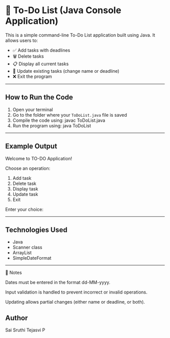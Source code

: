 # 📝 To-Do List (Java Console Application)

This is a simple command-line To-Do List application built using Java. It allows users to:
- ✅ Add tasks with deadlines
- 🗑️ Delete tasks
- 📋 Display all current tasks
- 🔁 Update existing tasks (change name or deadline)
- ❌ Exit the program

---

## How to Run the Code

1. Open your terminal
2. Go to the folder where your `ToDoList.java` file is saved
3. Compile the code using:
   javac ToDoList.java
4. Run the program using:
   java ToDoList

---

## Example Output

Welcome to TO-DO Application!

Choose an operation:

1. Add task
2. Delete task
3. Display task
4. Update task
5. Exit

Enter your choice:

---

## Technologies Used

- Java
- Scanner class
- ArrayList
- SimpleDateFormat

---

📌 Notes

Dates must be entered in the format dd-MM-yyyy.

Input validation is handled to prevent incorrect or invalid operations.

Updating allows partial changes (either name or deadline, or both).


## Author

Sai Sruthi Tejasvi P
